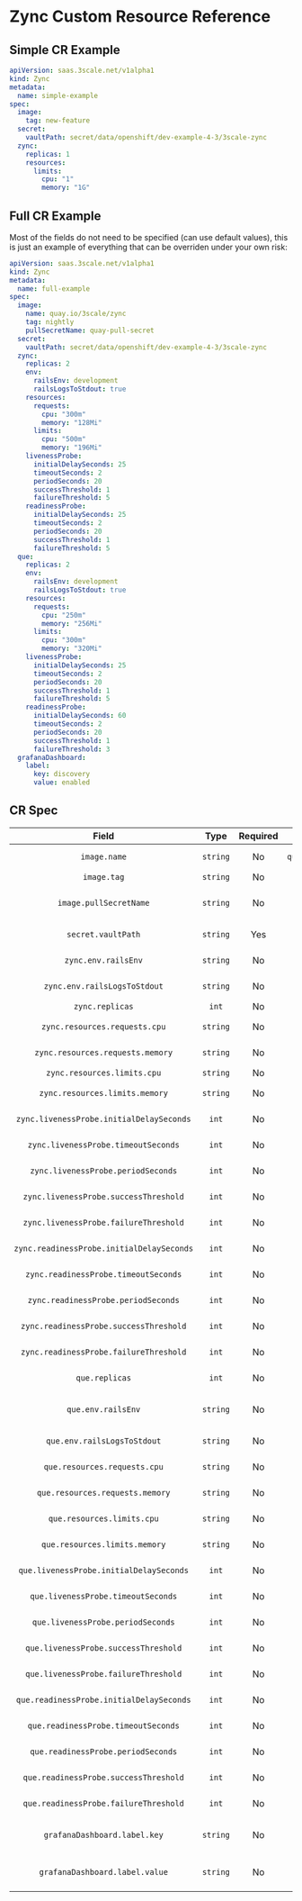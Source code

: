 # Zync Custom Resource Reference

## Simple CR Example

```yaml
apiVersion: saas.3scale.net/v1alpha1
kind: Zync
metadata:
  name: simple-example
spec:
  image:
    tag: new-feature
  secret:
    vaultPath: secret/data/openshift/dev-example-4-3/3scale-zync
  zync:
    replicas: 1
    resources:
      limits:
        cpu: "1"
        memory: "1G"
```

## Full CR Example

Most of the fields do not need to be specified (can use default values), this is just an example of everything that can be overriden under your own risk:

```yaml
apiVersion: saas.3scale.net/v1alpha1
kind: Zync
metadata:
  name: full-example
spec:
  image:
    name: quay.io/3scale/zync
    tag: nightly
    pullSecretName: quay-pull-secret
  secret:
    vaultPath: secret/data/openshift/dev-example-4-3/3scale-zync
  zync:
    replicas: 2
    env:
      railsEnv: development
      railsLogsToStdout: true
    resources:
      requests:
        cpu: "300m"
        memory: "128Mi"
      limits:
        cpu: "500m"
        memory: "196Mi"
    livenessProbe:
      initialDelaySeconds: 25
      timeoutSeconds: 2
      periodSeconds: 20
      successThreshold: 1
      failureThreshold: 5
    readinessProbe:
      initialDelaySeconds: 25
      timeoutSeconds: 2
      periodSeconds: 20
      successThreshold: 1
      failureThreshold: 5
  que:
    replicas: 2
    env:
      railsEnv: development
      railsLogsToStdout: true
    resources:
      requests:
        cpu: "250m"
        memory: "256Mi"
      limits:
        cpu: "300m"
        memory: "320Mi"
    livenessProbe:
      initialDelaySeconds: 25
      timeoutSeconds: 2
      periodSeconds: 20
      successThreshold: 1
      failureThreshold: 5
    readinessProbe:
      initialDelaySeconds: 60
      timeoutSeconds: 2
      periodSeconds: 20
      successThreshold: 1
      failureThreshold: 3
  grafanaDashboard:
    label:
      key: discovery
      value: enabled
```

## CR Spec

|                 **Field**                 | **Type** | **Required** |   **Default value**   |                        **Description**                         |
| :---------------------------------------: | :------: | :----------: | :-------------------: | :------------------------------------------------------------: |
|               `image.name`                | `string` |      No      | `quay.io/3scale/zync` |            Image name (docker repository) for zync             |
|                `image.tag`                | `string` |      No      |       `nightly`       |                       Image tag for zync                       |
|          `image.pullSecretName`           | `string` |      No      |           -           |    Pull secret for private container repository if required    |
|            `secret.vaultPath`             | `string` |     Yes      |           -           |                Vault path with the zync secrets                |
|            `zync.env.railsEnv`            | `string` |      No      |     `development`     |    Rails environment for zync (test/development/production)    |
|       `zync.env.railsLogsToStdout`        | `string` |      No      |        `false`        |            Rails log to std output toggle for zync             |
|              `zync.replicas`              |  `int`   |      No      |          `2`          |                  Number of replicas for zync                   |
|       `zync.resources.requests.cpu`       | `string` |      No      |        `250m`         |                 Override CPU requests for zync                 |
|     `zync.resources.requests.memory`      | `string` |      No      |        `250Mi`        |               Override Memory requests for zync                |
|        `zync.resources.limits.cpu`        | `string` |      No      |        `750m`         |                  Override CPU limits for zync                  |
|      `zync.resources.limits.memory`       | `string` |      No      |        `512Mi`        |                Override Memory limits for zync                 |
| `zync.livenessProbe.initialDelaySeconds`  |  `int`   |      No      |         `10`          |       Override liveness initial delay (seconds) for zync       |
|    `zync.livenessProbe.timeoutSeconds`    |  `int`   |      No      |         `30`          |          Override liveness timeout (seconds) for zync          |
|    `zync.livenessProbe.periodSeconds`     |  `int`   |      No      |         `10`          |          Override liveness period (seconds) for zync           |
|   `zync.livenessProbe.successThreshold`   |  `int`   |      No      |          `1`          |          Override liveness success threshold for zync          |
|   `zync.livenessProbe.failureThreshold`   |  `int`   |      No      |          `3`          |          Override liveness failure threshold for zync          |
| `zync.readinessProbe.initialDelaySeconds` |  `int`   |      No      |         `30`          |      Override readiness initial delay (seconds) for zync       |
|   `zync.readinessProbe.timeoutSeconds`    |  `int`   |      No      |         `10`          |         Override readiness timeout (seconds) for zync          |
|    `zync.readinessProbe.periodSeconds`    |  `int`   |      No      |         `10`          |          Override readiness period (seconds) for zync          |
|  `zync.readinessProbe.successThreshold`   |  `int`   |      No      |          `1`          |         Override readiness success threshold for zync          |
|  `zync.readinessProbe.failureThreshold`   |  `int`   |      No      |          `3`          |         Override readiness failure threshold for zync          |
|              `que.replicas`               |  `int`   |      No      |          `2`          |                Number of replicas for zync-que                 |
|            `que.env.railsEnv`             | `string` |      No      |     `development`     |  Rails environment for zync-que (test/development/production)  |
|        `que.env.railsLogsToStdout`        | `string` |      No      |        `false`        |           Rail log to std output toggle for zync-que           |
|       `que.resources.requests.cpu`        | `string` |      No      |        `250m`         |               Override CPU requests for zync-que               |
|      `que.resources.requests.memory`      | `string` |      No      |        `250Mi`        |             Override Memory requests for zync-que              |
|        `que.resources.limits.cpu`         | `string` |      No      |        `750m`         |                Override CPU limits for zync-que                |
|       `que.resources.limits.memory`       | `string` |      No      |        `512Mi`        |              Override Memory limits for zync-que               |
|  `que.livenessProbe.initialDelaySeconds`  |  `int`   |      No      |         `10`          |     Override liveness initial delay (seconds) for zync-que     |
|    `que.livenessProbe.timeoutSeconds`     |  `int`   |      No      |         `30`          |        Override liveness timeout (seconds) for zync-que        |
|     `que.livenessProbe.periodSeconds`     |  `int`   |      No      |         `10`          |        Override liveness period (seconds) for zync-que         |
|   `que.livenessProbe.successThreshold`    |  `int`   |      No      |          `1`          |        Override liveness success threshold for zync-que        |
|   `que.livenessProbe.failureThreshold`    |  `int`   |      No      |          `3`          |        Override liveness failure threshold for zync-que        |
| `que.readinessProbe.initialDelaySeconds`  |  `int`   |      No      |         `30`          |    Override readiness initial delay (seconds) for zync-que     |
|    `que.readinessProbe.timeoutSeconds`    |  `int`   |      No      |         `10`          |       Override readiness timeout (seconds) for zync-que        |
|    `que.readinessProbe.periodSeconds`     |  `int`   |      No      |         `10`          |        Override readiness period (seconds) for zync-que        |
|   `que.readinessProbe.successThreshold`   |  `int`   |      No      |          `1`          |       Override readiness success threshold for zync-que        |
|   `que.readinessProbe.failureThreshold`   |  `int`   |      No      |          `3`          |       Override readiness failure threshold for zync-que        |
|       `grafanaDashboard.label.key`        | `string` |      No      |   `monitoring-key`    |  Label `key` used by grafana-operator for dashboard discovery  |
|      `grafanaDashboard.label.value`       | `string` |      No      |     `middleware`      | Label `value` used by grafana-operator for dashboard discovery |
